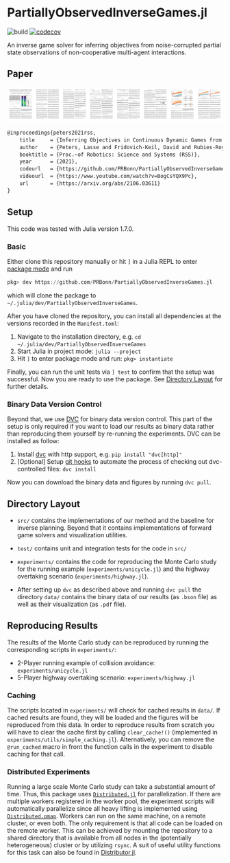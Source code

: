 # PartiallyObservedInverseGames.jl

![build](https://github.com/PRBonn/PartiallyObservedInverseGames.jl/workflows/build/badge.svg)
[![codecov](https://codecov.io/gh/PRBonn/PartiallyObservedInverseGames.jl/branch/master/graph/badge.svg?token=AUd9TmzfI2)](https://codecov.io/gh/PRBonn/PartiallyObservedInverseGames.jl)

An inverse game solver for inferring objectives from noise-corrupted partial
state observations of non-cooperative multi-agent interactions.

## Paper

[![](media/teaser.png)](https://arxiv.org/abs/2106.03611)

```latex
@inproceedings{peters2021rss,
    title     = {Inferring Objectives in Continuous Dynamic Games from Noise-Corrupted Partial State Observations},
    author    = {Peters, Lasse and Fridovich-Keil, David and Rubies-Royo, Vicen\c{c} and Tomlin, Claire J. and Stachniss, Cyrill},
    booktitle = {Proc.~of Robotics: Science and Systems (RSS)},
    year      = {2021},
    codeurl   = {https://github.com/PRBonn/PartiallyObservedInverseGames.jl},
    videourl  = {https://www.youtube.com/watch?v=BogCsYQX9Pc},
    url       = {https://arxiv.org/abs/2106.03611}
}
```

## Setup

This code was tested with Julia version 1.7.0.

### Basic

Either clone this repository manually or hit `]` in a Julia REPL to enter
[package mode](https://docs.julialang.org/en/v1/stdlib/Pkg/) and run
```julia
pkg> dev https://github.com/PRBonn/PartiallyObservedInverseGames.jl
```
which will clone the package to `~/.julia/dev/PartiallyObservedInverseGames`.

After you have cloned the repository, you can install all dependencies at the
versions recorded in the `Manifest.toml`:

1. Navigate to the installation directory, e.g. `cd ~/.julia/dev/PartiallyObservedInverseGames`
2. Start Julia in project mode: `julia --project`
3. Hit `]` to enter package mode and run: `pkg> instantiate`

Finally, you can run the unit tests via `] test` to confirm that the setup was
successful. Now you are ready to use the package. See [Directory
Layout](#directory-layout) for further details.

### Binary Data Version Control

Beyond that, we use [DVC](https://dvc.org) for binary data version control.
This part of the setup is only required if you want to load our results as
binary data rather than reproducing them yourself by re-running the
experiments. DVC can be installed as follow:

1. Install [dvc](https://dvc.org/doc/install) with http support, e.g. `pip install "dvc[http]"`
2. [Optional] Setup [git
   hooks](https://dvc.org/doc/command-reference/install#installed-git-hooks) to
   automate the process of checking out dvc-controlled files: `dvc install`

Now you can download the binary data and figures by running `dvc pull`.

## Directory Layout

- `src/` contains the implementations of our method and the baseline for
  inverse planning. Beyond that it contains implementations of forward game
  solvers and visualization utilities.

- `test/` contains unit and integration tests for the code in `src/`

- `experiments/` contains the code for reproducing the Monte Carlo study for
  the running example (`experiments/unicycle.jl`) and the highway overtaking
  scenario (`experiments/highway.jl`).

- After setting up `dvc` as described above and running `dvc pull` the
  directory `data/` contains the binary data of our results (as `.bson` file)
  as well as their visualization (as `.pdf` file).

## Reproducing Results

The results of the Monte Carlo study can be reproduced by running the
corresponding scripts in `experiments/`:

- 2-Player running example of collision avoidance: `experiments/unicycle.jl`
- 5-Player highway overtaking scenario: `experiments/highway.jl`

### Caching

The scripts located in `experiments/` will check for cached results in `data/`.
If cached results are found, they will be loaded and the figures will be
reproduced from this data. In order to reproduce results from scratch you will
have to clear the cache first by calling `clear_cache!()` (implemented in
`experiments/utils/simple_caching.jl`). Alternatively, you can remove the
`@run_cached`  macro in front the function calls in the experiment to disable
caching for that call.

### Distributed Experiments

Running a large scale Monte Carlo study can take a substantial amount of time.
Thus, this package uses
[`Distributed.jl`](https://docs.julialang.org/en/v1/stdlib/Distributed/) for
parallelization. If there are multiple workers registered in the worker pool,
the experiment scripts will automatically parallelize since all
heavy lifting is implemented using
[`Distributed.pmap`](https://docs.julialang.org/en/v1/stdlib/Distributed/#Distributed.pmap).
Workers can run on the same machine, on a remote cluster, or even both. The
only requirement is that all code can be loaded on the remote worker. This can
be achieved by mounting the repository to a shared directory that is available
from all nodes in the (potentially heterogeneous) cluster or by utilizing
`rsync`. A suit of useful utility functions for this task can also be found in
[Distributor.jl](https://github.com/lassepe/Distributor.jl).
